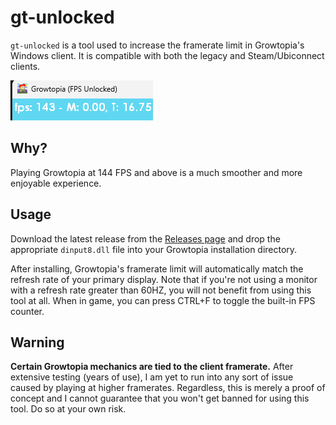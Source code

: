 # gt-unlocked
`gt-unlocked` is a tool used to increase the framerate limit in Growtopia's Windows client. It is compatible with both the legacy and Steam/Ubiconnect clients.

![Demo](demo.png)

## Why?
Playing Growtopia at 144 FPS and above is a much smoother and more enjoyable experience. 

## Usage
Download the latest release from the [Releases page](https://github.com/houzeyhoo/gt-unlocked/releases) and drop the appropriate `dinput8.dll` file into your Growtopia installation directory.

After installing, Growtopia's framerate limit will automatically match the refresh rate of your primary display. Note that if you're not using a monitor with a refresh rate greater than 60HZ, you will not benefit from using this tool at all. When in game, you can press CTRL+F to toggle the built-in FPS counter.

## Warning
**Certain Growtopia mechanics are tied to the client framerate.** After extensive testing (years of use), I am yet to run into any sort of issue caused by playing at higher framerates. Regardless, this is merely a proof of concept and I cannot guarantee that you won't get banned for using this tool. Do so at your own risk.
